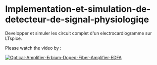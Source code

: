# Implementation-et-simulation-de-detecteur-de-signal-physiologiqe
Developper et simuler les circuit complet d'un electrocardiogramme sur LTspice.

Please watch the video by :

[![Optical-Amplifier-Erbium-Doped-Fiber-Amplifier-EDFA](https://img.youtube.com/vi/jZlO8Rwg3do/0.jpg)](https://www.youtube.com/watch?v=jZlO8Rwg3do)
